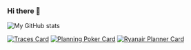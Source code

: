 ### Hi there 👋

<!--
**YanaKrivitskaya/YanaKrivitskaya** is a ✨ _special_ ✨ repository because its `README.md` (this file) appears on your GitHub profile.
-->

![My GitHub stats](https://github-readme-stats.vercel.app/api?username=YanaKrivitskaya&show_icons=true&theme=vue)

[![Traces Card](https://github-readme-stats.vercel.app/api/pin/?username=YanaKrivitskaya&repo=traces)](https://github.com/YanaKrivitskaya/traces)
[![Planning Poker Card](https://github-readme-stats.vercel.app/api/pin/?username=YanaKrivitskaya&repo=PlanningPoker)](https://github.com/YanaKrivitskaya/PlanningPoker)
[![Ryanair Planner Card](https://github-readme-stats.vercel.app/api/pin/?username=YanaKrivitskaya&repo=RyanairPlanner)](https://github.com/YanaKrivitskaya/RyanairPlanner)
